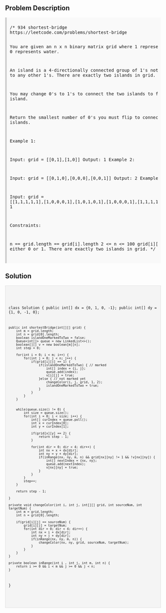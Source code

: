 <style>
  .comment-block { background-color: #f9f9f9; padding: 10px; border-left: 5px solid #ccc; }
  .code-block { background-color: #f4f4f4; padding: 10px; border: 1px solid #ddd; }
</style>

<h2>Problem Description</h2>
<div class='comment-block'>
<pre>
/* 934 shortest-bridge
https://leetcode.com/problems/shortest-bridge

You are given an n x n binary matrix grid where 1 represents land and 0 represents water.

An island is a 4-directionally connected group of 1's not connected to any other 1's. 
There are exactly two islands in grid.

You may change 0's to 1's to connect the two islands to form one island.

Return the smallest number of 0's you must flip to connect the two islands.


Example 1:

Input: grid = [[0,1],[1,0]]
Output: 1
Example 2:

Input: grid = [[0,1,0],[0,0,0],[0,0,1]]
Output: 2
Example 3:

Input: grid = [[1,1,1,1,1],[1,0,0,0,1],[1,0,1,0,1],[1,0,0,0,1],[1,1,1,1,1]]
Output: 1
 

Constraints:

n == grid.length == grid[i].length
2 <= n <= 100
grid[i][j] is either 0 or 1.
There are exactly two islands in grid.
*/
</pre>
</div>

<h2>Solution</h2>
<div class='code-block'>
<pre><code class='language-java'>

class Solution {
    public int[] dx = {0, 1, 0, -1};
    public int[] dy = {1, 0, -1, 0};

    public int shortestBridge(int[][] grid) {
        int m = grid.length;
        int n = grid[0].length;
        boolean islandOneMarkedToTwo = false;
        Queue<int[]> queue = new LinkedList<>();
        boolean[][] v = new boolean[m][n];
        int step = 0;

        for(int i = 0; i < m; i++) {
            for(int j = 0; j < n; j++) {
                if(grid[i][j] == 1) {
                    if(islandOneMarkedToTwo) { // marked
                        int[] index = {i, j};
                        queue.add(index);
                        v[i][j] = true;
                    }else { // not marked yet
                        changeColor(i, j, grid, 1, 2);
                        islandOneMarkedToTwo = true;
                    }
                }
            }
        }


        while(queue.size() != 0) {
            int size = queue.size();
            for(int i = 0; i < size; i++) {
                int[] curIndex = queue.poll();
                int x = curIndex[0];
                int y = curIndex[1];

                if(grid[x][y] == 2) {
                    return step - 1;
                }

                for(int dir = 0; dir < 4; dir++) {
                    int nx = x + dx[dir];
                    int ny = y + dy[dir];
                    if(inRange(nx, ny, m, n) && grid[nx][ny] != 1 && !v[nx][ny]) {
                        int[] nextIndex = {nx, ny};
                        queue.add(nextIndex);
                        v[nx][ny] = true;
                    }
                }
            }
            step++;
        }

        return step - 1;
 
    }

    private void changeColor(int i, int j, int[][] grid, int sourceNum, int targetNum) {
        int m = grid.length;
        int n = grid[0].length;

        if(grid[i][j] == sourceNum) {
            grid[i][j] = targetNum;
            for(int dir = 0; dir < 4; dir++) {
                int nx = i + dx[dir];
                int ny = j + dy[dir];
                if(inRange(nx, ny, m, n)) {
                    changeColor(nx, ny, grid, sourceNum, targetNum);
                }  
            }
        }
    }

    private boolean inRange(int i , int j, int m, int n) {
        return i >= 0 && i < m && j >= 0 && j < n;
    }
}






</code></pre>
</div>
